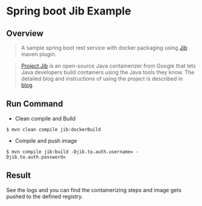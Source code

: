 # Spring boot Jib Example

## Overview
>A sample spring boot rest service with docker packaging using [Jib](https://github.com/GoogleContainerTools/jib/)  maven plugin.

>[Project Jib](https://cloud.google.com/blog/products/gcp/introducing-jib-build-java-docker-images-better) is an open-source Java containerizer from Google that lets Java developers build containers using the Java tools they know.
>The detailed blog and instructions of using the project is described in [blog](https://medium.com/@prgnr173/containerize-your-spring-boot-app-with-jib-plugin-50127d99a22f?sk=f48f1c31816cacdcd3c47c2e1d0e9bbc).

## Run Command
* Clean compile and Build

`$ mvn clean compile jib:dockerBuild`

* Compile and push image

`$ mvn compile jib:build -Djib.to.auth.username= -Djib.to.auth.password=`

## Result
See the logs and you can find the containerizing steps and image gets pushed to the defined registry.
